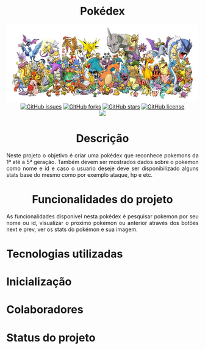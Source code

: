 <!--AQUI COMEÇA O README-->
<h1 align="center" id="titulo">Pokédex</h1>

<img src="https://raw.githubusercontent.com/Aldacelio/Pokedex/main/imagens/bannerPokemon.webp" width="1300px">
<div align="center">
<a href="https://github.com/Aldacelio/Pokedex/issues"><img alt="GitHub issues" src="https://img.shields.io/github/issues/Aldacelio/Pokedex"></a>
<a href="https://github.com/Aldacelio/Pokedex/network"><img alt="GitHub forks" src="https://img.shields.io/github/forks/Aldacelio/Pokedex"></a>
<a href="https://github.com/Aldacelio/Pokedex/stargazers"><img alt="GitHub stars" src="https://img.shields.io/github/stars/Aldacelio/Pokedex"></a>
<a href="https://github.com/Aldacelio/Pokedex"><img alt="GitHub license" src="https://img.shields.io/github/license/Aldacelio/Pokedex"></a>
</div>

<div align="center">
<img src="https://img.shields.io/badge/STATUS-CONCLUIDO-green">
</div>

<h1 align="center" id="descricao">Descrição</h1>

<p align="justify" width="10px">Neste projeto o objetivo é criar uma pokédex que reconhece pokemons da 1ª até a 5ª geração. Também devem ser mostrados dados sobre o pokemon como nome e id e caso o usuario deseje deve ser disponibilizado alguns stats base do mesmo como por exemplo ataque, hp e etc.</p>

<h1 align="center" id="funcionalidades">Funcionalidades do projeto</h1>

<p align="justify">As funcionalidades disponivel nesta pokédex é pesquisar pokemon por seu nome ou id, visualizar o proximo pokemon ou anterior através dos botões next e prev, ver os stats do pokémon e sua imagem.</p>

# Tecnologias utilizadas

# Inicialização

# Colaboradores

# Status do projeto




        
            
        

    
